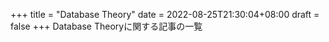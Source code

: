 +++
title =  "Database Theory"
date = 2022-08-25T21:30:04+08:00
draft = false
+++
Database Theoryに関する記事の一覧